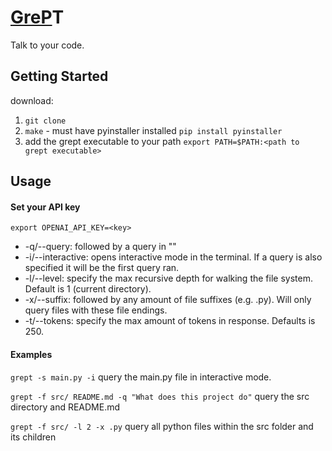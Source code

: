 # <ins>GreP</ins>T
Talk to your code. 

## Getting Started
download:

1. `git clone`
2. `make` - must have pyinstaller installed `pip install pyinstaller`
3. add the grept executable to your path `export PATH=$PATH:<path to grept executable>`

## Usage

#### Set your API key

`export OPENAI_API_KEY=<key>`

 - -q/--query: followed by a query in ""
 - -i/--interactive: opens interactive mode in the terminal. If a query is also specified it will be the first query ran.
 - -l/--level: specify the max recursive depth for walking the file system. Default is 1 (current directory).
 - -x/--suffix: followed by any amount of file suffixes (e.g. .py). Will only query files with these file endings.
 - -t/--tokens: specify the max amount of tokens in response. Defaults is 250. 

#### Examples

`grept -s main.py -i` query the main.py file in interactive mode.

`grept -f src/ README.md -q "What does this project do"` query the src directory and README.md

`grept -f src/ -l 2 -x .py` query all python files within the src folder and its children
